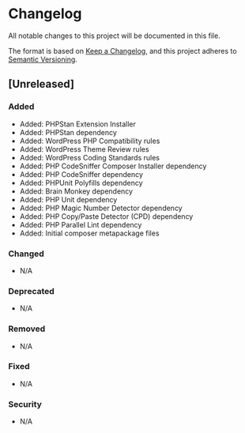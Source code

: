 # Changelog

All notable changes to this project will be documented in this file.

The format is based on [Keep a Changelog](https://keepachangelog.com/en/1.0.0/),
and this project adheres to [Semantic Versioning](https://semver.org/spec/v2.0.0.html).

## [Unreleased]

### Added

- Added: PHPStan Extension Installer
- Added: PHPStan dependency
- Added: WordPress PHP Compatibility rules
- Added: WordPress Theme Review rules
- Added: WordPress Coding Standards rules
- Added: PHP CodeSniffer Composer Installer dependency
- Added: PHP CodeSniffer dependency
- Added: PHPUnit Polyfills dependency
- Added: Brain Monkey dependency
- Added: PHP Unit dependency
- Added: PHP Magic Number Detector dependency
- Added: PHP Copy/Paste Detector (CPD) dependency
- Added: PHP Parallel Lint dependency
- Added: Initial composer metapackage files

### Changed

- N/A

### Deprecated

- N/A

### Removed

- N/A

### Fixed

- N/A

### Security

- N/A
